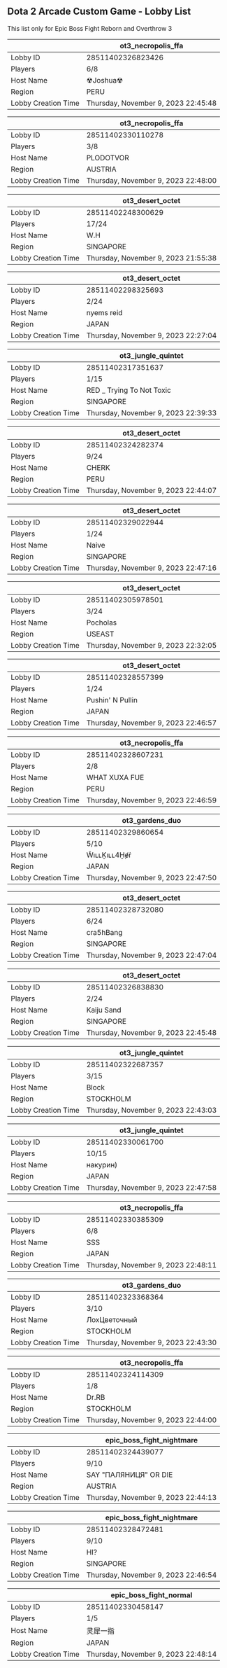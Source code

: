 ## Dota 2 Arcade Custom Game - Lobby List

This list only for Epic Boss Fight Reborn and Overthrow 3

|  | ot3_necropolis_ffa |
| ------ | ------ |
| Lobby ID | 28511402326823426 |
| Players | 6/8 |
| Host Name | ☢Joshua☢ |
| Region | PERU |
| Lobby Creation Time | Thursday, November 9, 2023 22:45:48 |


|  | ot3_necropolis_ffa |
| ------ | ------ |
| Lobby ID | 28511402330110278 |
| Players | 3/8 |
| Host Name | PLODOTVOR |
| Region | AUSTRIA |
| Lobby Creation Time | Thursday, November 9, 2023 22:48:00 |


|  | ot3_desert_octet |
| ------ | ------ |
| Lobby ID | 28511402248300629 |
| Players | 17/24 |
| Host Name | W.H |
| Region | SINGAPORE |
| Lobby Creation Time | Thursday, November 9, 2023 21:55:38 |


|  | ot3_desert_octet |
| ------ | ------ |
| Lobby ID | 28511402298325693 |
| Players | 2/24 |
| Host Name | nyems reid |
| Region | JAPAN |
| Lobby Creation Time | Thursday, November 9, 2023 22:27:04 |


|  | ot3_jungle_quintet |
| ------ | ------ |
| Lobby ID | 28511402317351637 |
| Players | 1/15 |
| Host Name | RED _ Trying To Not Toxic |
| Region | SINGAPORE |
| Lobby Creation Time | Thursday, November 9, 2023 22:39:33 |


|  | ot3_desert_octet |
| ------ | ------ |
| Lobby ID | 28511402324282374 |
| Players | 9/24 |
| Host Name | CHERK |
| Region | PERU |
| Lobby Creation Time | Thursday, November 9, 2023 22:44:07 |


|  | ot3_desert_octet |
| ------ | ------ |
| Lobby ID | 28511402329022944 |
| Players | 1/24 |
| Host Name | Naive |
| Region | SINGAPORE |
| Lobby Creation Time | Thursday, November 9, 2023 22:47:16 |


|  | ot3_desert_octet |
| ------ | ------ |
| Lobby ID | 28511402305978501 |
| Players | 3/24 |
| Host Name | Pocholas |
| Region | USEAST |
| Lobby Creation Time | Thursday, November 9, 2023 22:32:05 |


|  | ot3_desert_octet |
| ------ | ------ |
| Lobby ID | 28511402328557399 |
| Players | 1/24 |
| Host Name | Pushin' N Pullin |
| Region | JAPAN |
| Lobby Creation Time | Thursday, November 9, 2023 22:46:57 |


|  | ot3_necropolis_ffa |
| ------ | ------ |
| Lobby ID | 28511402328607231 |
| Players | 2/8 |
| Host Name | WHAT XUXA FUE |
| Region | PERU |
| Lobby Creation Time | Thursday, November 9, 2023 22:46:59 |


|  | ot3_gardens_duo |
| ------ | ------ |
| Lobby ID | 28511402329860654 |
| Players | 5/10 |
| Host Name | ŴıʟʟḴıʟʟ4Ḫɇṙ |
| Region | JAPAN |
| Lobby Creation Time | Thursday, November 9, 2023 22:47:50 |


|  | ot3_desert_octet |
| ------ | ------ |
| Lobby ID | 28511402328732080 |
| Players | 6/24 |
| Host Name | cra5hBang |
| Region | SINGAPORE |
| Lobby Creation Time | Thursday, November 9, 2023 22:47:04 |


|  | ot3_desert_octet |
| ------ | ------ |
| Lobby ID | 28511402326838830 |
| Players | 2/24 |
| Host Name | Kaiju Sand |
| Region | SINGAPORE |
| Lobby Creation Time | Thursday, November 9, 2023 22:45:48 |


|  | ot3_jungle_quintet |
| ------ | ------ |
| Lobby ID | 28511402322687357 |
| Players | 3/15 |
| Host Name | Block |
| Region | STOCKHOLM |
| Lobby Creation Time | Thursday, November 9, 2023 22:43:03 |


|  | ot3_jungle_quintet |
| ------ | ------ |
| Lobby ID | 28511402330061700 |
| Players | 10/15 |
| Host Name | накурин) |
| Region | JAPAN |
| Lobby Creation Time | Thursday, November 9, 2023 22:47:58 |


|  | ot3_necropolis_ffa |
| ------ | ------ |
| Lobby ID | 28511402330385309 |
| Players | 6/8 |
| Host Name | SSS |
| Region | JAPAN |
| Lobby Creation Time | Thursday, November 9, 2023 22:48:11 |


|  | ot3_gardens_duo |
| ------ | ------ |
| Lobby ID | 28511402323368364 |
| Players | 3/10 |
| Host Name | ЛохЦветочный |
| Region | STOCKHOLM |
| Lobby Creation Time | Thursday, November 9, 2023 22:43:30 |


|  | ot3_necropolis_ffa |
| ------ | ------ |
| Lobby ID | 28511402324114309 |
| Players | 1/8 |
| Host Name | Dr.RB |
| Region | STOCKHOLM |
| Lobby Creation Time | Thursday, November 9, 2023 22:44:00 |


|  | epic_boss_fight_nightmare |
| ------ | ------ |
| Lobby ID | 28511402324439077 |
| Players | 9/10 |
| Host Name | SAY "ПАЛЯНИЦЯ" OR DIE |
| Region | AUSTRIA |
| Lobby Creation Time | Thursday, November 9, 2023 22:44:13 |


|  | epic_boss_fight_nightmare |
| ------ | ------ |
| Lobby ID | 28511402328472481 |
| Players | 9/10 |
| Host Name | HI? |
| Region | SINGAPORE |
| Lobby Creation Time | Thursday, November 9, 2023 22:46:54 |


|  | epic_boss_fight_normal |
| ------ | ------ |
| Lobby ID | 28511402330458147 |
| Players | 1/5 |
| Host Name | 灵犀一指 |
| Region | JAPAN |
| Lobby Creation Time | Thursday, November 9, 2023 22:48:14 |


